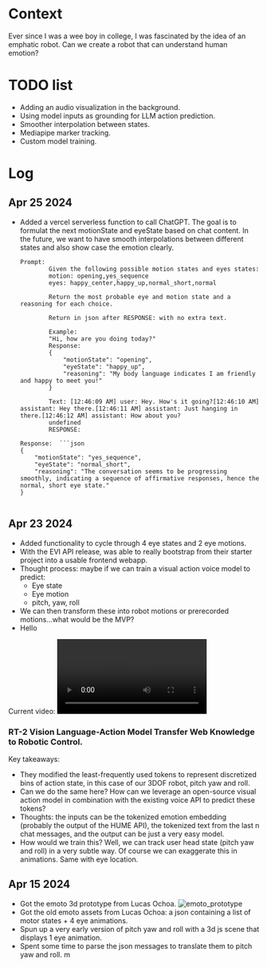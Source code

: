 
# Context
Ever since I was a wee boy in college, I was fascinated by the idea of an emphatic robot. Can we create a robot that can understand human emotion?

# TODO list
* Adding an audio visualization in the background.
* Using model inputs as grounding for LLM action prediction.
* Smoother interpolation between states.
* Mediapipe marker tracking.
* Custom model training.

# Log
## Apr 25 2024
* Added a vercel serverless function to call ChatGPT. The goal is to formulat the next motionState and eyeState based on chat content. In the future, we want to have smooth interpolations between different states and also show case the emotion clearly. 

    ```
    Prompt:  
            Given the following possible motion states and eyes states:
            motion: opening,yes_sequence
            eyes: happy_center,happy_up,normal_short,normal

            Return the most probable eye and motion state and a reasoning for each choice.

            Return in json after RESPONSE: with no extra text. 

            Example:
            "Hi, how are you doing today?"
            Response:
            {
                "motionState": "opening",
                "eyeState": "happy_up",
                "reasoning": "My body language indicates I am friendly and happy to meet you!"
            }

            Text: [12:46:09 AM] user: Hey. How's it going?[12:46:10 AM] assistant: Hey there.[12:46:11 AM] assistant: Just hanging in there.[12:46:12 AM] assistant: How about you?
            undefined
            RESPONSE:
        
    Response:  ```json
    {
        "motionState": "yes_sequence",
        "eyeState": "normal_short",
        "reasoning": "The conversation seems to be progressing smoothly, indicating a sequence of affirmative responses, hence the normal, short eye state."
    }
    ```
    ```

## Apr 23 2024
* Added functionality to cycle through 4 eye states and 2 eye motions.
* With the EVI API release, was able to really bootstrap from their starter project into a usable frontend webapp.
* Thought process: maybe if we can train a visual action voice model to predict:
    * Eye state
    * Eye motion
    * pitch, yaw, roll
* We can then transform these into robot motions or prerecorded motions...what would be the MVP?
* Hello

Current video: 
![video](./assets/apr_24_video_small.mp4)

### RT-2 Vision Language-Action Model Transfer Web Knowledge to Robotic Control.
Key takeaways:
* They modified the least-frequently used tokens to represent discretized bins of action state, in this case of our 3DOF robot, pitch yaw and roll.
* Can we do the same here? How can we leverage an open-source visual action model in combination with the existing voice API to predict these tokens? 
* Thoughts: the inputs can be the tokenized emotion embedding (probably the output of the HUME API), the tokenized text from the last n chat messages, and the output can be just a very easy model.
* How would we train this? Well, we can track user head state (pitch yaw and roll) in a very subtle way. Of course we can exaggerate this in animations. Same with eye location.


## Apr 15 2024
* Got the emoto 3d prototype from Lucas Ochoa.
![emoto_prototype](./assets/emoto_prototype.png)
* Got the old emoto assets from Lucas Ochoa: a json containing a list of motor states + 4 eye animations.
* Spun up a very early version of pitch yaw and roll with a 3d js scene that displays 1 eye animation.
* Spent some time to parse the json messages to translate them to pitch yaw and roll.
m
